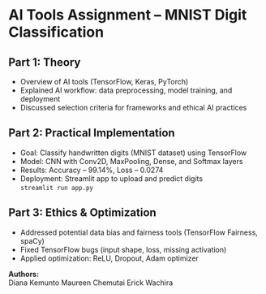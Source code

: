 # AI Tools Assignment – MNIST Digit Classification

## Part 1: Theory
- Overview of AI tools (TensorFlow, Keras, PyTorch)
- Explained AI workflow: data preprocessing, model training, and deployment
- Discussed selection criteria for frameworks and ethical AI practices

## Part 2: Practical Implementation
- Goal: Classify handwritten digits (MNIST dataset) using TensorFlow
- Model: CNN with Conv2D, MaxPooling, Dense, and Softmax layers
- Results: Accuracy – 99.14%, Loss – 0.0274
- Deployment: Streamlit app to upload and predict digits  
  `streamlit run app.py`

## Part 3: Ethics & Optimization
- Addressed potential data bias and fairness tools (TensorFlow Fairness, spaCy)
- Fixed TensorFlow bugs (input shape, loss, missing activation)
- Applied optimization: ReLU, Dropout, Adam optimizer

**Authors:**  
Diana Kemunto
Maureen Chemutai
Erick Wachira